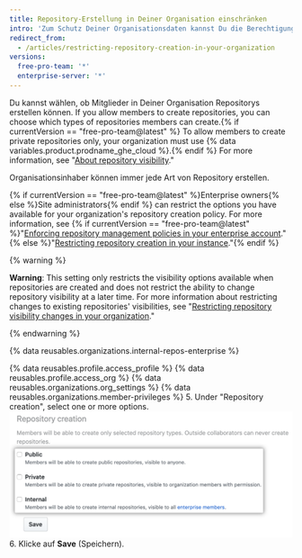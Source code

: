 ```yaml
---
title: Repository-Erstellung in Deiner Organisation einschränken
intro: 'Zum Schutz Deiner Organisationsdaten kannst Du die Berechtigungen für die Erstellung von Repositorys innerhalb Deiner Organisation konfigurieren.'
redirect_from:
  - /articles/restricting-repository-creation-in-your-organization
versions:
  free-pro-team: '*'
  enterprise-server: '*'
---
```


Du kannst wählen, ob Mitglieder in Deiner Organisation Repositorys erstellen können. If you allow members to create repositories, you can choose which types of repositories members can create.{% if currentVersion == "free-pro-team@latest" %} To allow members to create private repositories only, your organization must use {% data variables.product.prodname_ghe_cloud %}.{% endif %} For more information, see "[About repository visibility](/github/creating-cloning-and-archiving-repositories/about-repository-visibility)."

Organisationsinhaber können immer jede Art von Repository erstellen.

{% if currentVersion == "free-pro-team@latest" %}Enterprise owners{% else %}Site administrators{% endif %} can restrict the options you have available for your organization's repository creation policy. For more information, see {% if currentVersion == "free-pro-team@latest" %}"[Enforcing repository management policies in your enterprise account](/github/setting-up-and-managing-your-enterprise-account/enforcing-repository-management-policies-in-your-enterprise-account)."{% else %}"[Restricting repository creation in your instance](/enterprise/admin/user-management/restricting-repository-creation-in-your-instance)."{% endif %}

{% warning %}

**Warning**: This setting only restricts the visibility options available when repositories are created and does not restrict the ability to change repository visibility at a later time. For more information about restricting changes to existing repositories' visibilities, see "[Restricting repository visibility changes in your organization](/github/setting-up-and-managing-organizations-and-teams/restricting-repository-visibility-changes-in-your-organization)."

{% endwarning %}

{% data reusables.organizations.internal-repos-enterprise %}

{% data reusables.profile.access_profile %}
{% data reusables.profile.access_org %}
{% data reusables.organizations.org_settings %}
{% data reusables.organizations.member-privileges %}
5. Under "Repository creation", select one or more options. ![Optionen für die Repository-Erstellung](/assets/images/help/organizations/repo-creation-perms-radio-buttons.png)
6. Klicke auf **Save** (Speichern).

